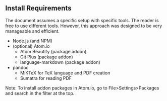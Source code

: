 ## Install Requirements

The document assumes a specific setup with specific tools. The reader is free to use different tools. However, this approach was designed to be very manageable and efficient.

 - Node.js (and NPM)
 - (optional) Atom.io
   - Atom Beautify (package addon)
   - Git Plus (package addon)
   - language-markdown (package addon)
 - pandoc
   - MiKTeX for TeX language and PDF creation
   - Sumatra for reading PDF

Note: To install addon packages in Atom.io, go to File>Settings>Packages and search in the filter at the top.

